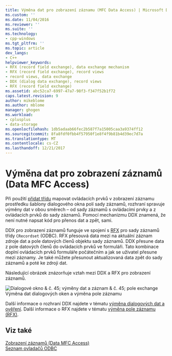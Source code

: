 ```yaml
---
title: Výměna dat pro zobrazení záznamu (MFC Data Access) | Microsoft Docs
ms.custom: ''
ms.date: 11/04/2016
ms.reviewer: ''
ms.suite: ''
ms.technology:
- cpp-windows
ms.tgt_pltfrm: ''
ms.topic: article
dev_langs:
- C++
helpviewer_keywords:
- RFX (record field exchange), data exchange mechanism
- RFX (record field exchange), record views
- record views, data exchange
- DDX (dialog data exchange), record views
- RFX (record field exchange)
ms.assetid: abc52ca7-6997-47a7-98f3-f347f52b1f72
caps.latest.revision: 9
author: mikeblome
ms.author: mblome
manager: ghogen
ms.workload:
- cplusplus
- data-storage
ms.openlocfilehash: 1db5adaab66fec2b587f7a15005caa3a9374ff12
ms.sourcegitcommit: 8fa8fdf0fbb4f57950f1e8f4f9b81b4d39ec7d7a
ms.translationtype: MT
ms.contentlocale: cs-CZ
ms.lasthandoff: 12/21/2017
---
```

# <a name="data-exchange-for-record-views---mfc-data-access"></a>Výměna dat pro zobrazení záznamů (Data MFC Access)
Při použití [přidat třídu](../mfc/reference/adding-an-mfc-odbc-consumer.md) mapovat ovládacích prvků v zobrazení záznamu prostředku šablony dialogového okna polí sady záznamů, rozhraní spravuje výměny dat v obou směrech – od sady záznamů s ovládacími prvky a z ovládacích prvků do sady záznamů. Pomocí mechanizmu DDX znamená, že není nutné napsat kód pro přenos dat a zpět, sami.  
  
 DDX pro zobrazení záznamů funguje ve spojení s [RFX](../data/odbc/record-field-exchange-rfx.md) pro sady záznamů třídy `CRecordset` (ODBC).  RFX přesouvá data mezi na aktuální záznam zdroje dat a pole datových členů objektu sady záznamů. DDX přesune data z pole datových členů do ovládacích prvků ve formuláři. Tato kombinace doplní ovládacích prvků formuláře počátečním a jak se uživatel přesune mezi záznamy. Je také můžete přesunout aktualizovaná data zpět do sady záznamů a poté ke zdroji dat.  
  
 Následující obrázek znázorňuje vztah mezi DDX a RFX pro zobrazení záznamů.  
  
 ![Dialogové okno & č. 45; výměny dat a záznam & č. 45; pole exchange](../data/media/vc37xt1.gif "vc37xt1")  
Výměna dat dialogových oken a výměna pole záznamu  
  
 Další informace o rozhraní DDX najdete v tématu [výměna dialogových dat a ověření](../mfc/dialog-data-exchange-and-validation.md). Další informace o RFX najdete v tématu [výměna pole záznamu (RFX)](../data/odbc/record-field-exchange-rfx.md).  
  
## <a name="see-also"></a>Viz také  
 [Zobrazení záznamů (Data MFC Access)](../data/record-views-mfc-data-access.md)   
 [Seznam ovladačů ODBC](../data/odbc/odbc-driver-list.md)